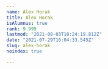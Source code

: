 ```yaml
---
name: Alex Horak
title: Alex Horak
isAlumnus: true
rank: 9.999
lastmod: "2021-08-03T10:24:19.812Z"
date: "2021-07-29T16:04:33.545Z"
slug: alex-horak
noindex: true

---
```

